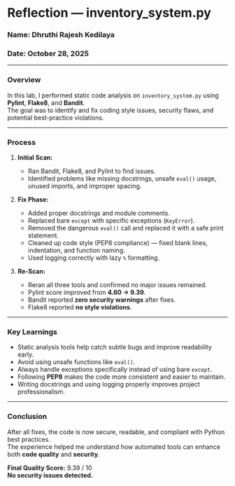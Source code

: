 #  Reflection — inventory_system.py

### Name: Dhruthi Rajesh Kedilaya  
### Date: October 28, 2025  

---

### Overview
In this lab, I performed static code analysis on `inventory_system.py` using **Pylint**, **Flake8**, and **Bandit**.  
The goal was to identify and fix coding style issues, security flaws, and potential best-practice violations.

---

### Process
1. **Initial Scan:**  
   - Ran Bandit, Flake8, and Pylint to find issues.  
   - Identified problems like missing docstrings, unsafe `eval()` usage, unused imports, and improper spacing.  

2. **Fix Phase:**  
   - Added proper docstrings and module comments.  
   - Replaced bare `except` with specific exceptions (`KeyError`).  
   - Removed the dangerous `eval()` call and replaced it with a safe print statement.  
   - Cleaned up code style (PEP8 compliance) — fixed blank lines, indentation, and function naming.  
   - Used logging correctly with lazy `%` formatting.

3. **Re-Scan:**  
   - Reran all three tools and confirmed no major issues remained.  
   - Pylint score improved from **4.60 → 9.39**.  
   - Bandit reported **zero security warnings** after fixes.  
   - Flake8 reported **no style violations**.

---

### Key Learnings
- Static analysis tools help catch subtle bugs and improve readability early.  
- Avoid using unsafe functions like `eval()`.  
- Always handle exceptions specifically instead of using bare `except`.  
- Following **PEP8** makes the code more consistent and easier to maintain.  
- Writing docstrings and using logging properly improves project professionalism.

---

### Conclusion
After all fixes, the code is now secure, readable, and compliant with Python best practices.  
The experience helped me understand how automated tools can enhance both **code quality** and **security**.

**Final Quality Score:** 9.39 / 10  
**No security issues detected.**
